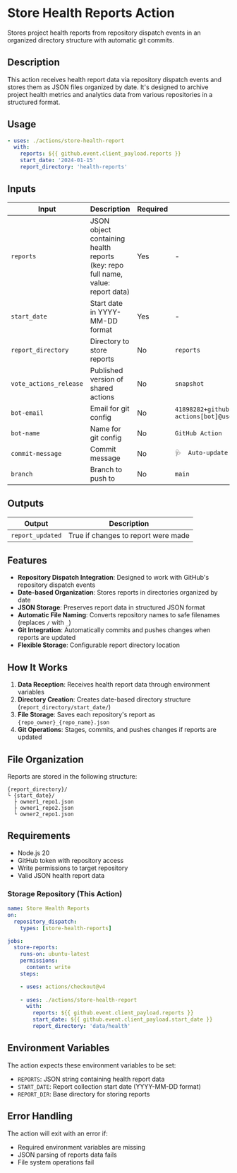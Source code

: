 # Store Health Reports Action

Stores project health reports from repository dispatch events in an organized directory structure with automatic git commits.

## Description

This action receives health report data via repository dispatch events and stores them as JSON files organized by date. It's designed to archive project health metrics and analytics data from various repositories in a structured format.

## Usage

```yaml
- uses: ./actions/store-health-report
  with:
    reports: ${{ github.event.client_payload.reports }}
    start_date: '2024-01-15'
    report_directory: 'health-reports'
```

## Inputs

| Input | Description | Required | Default |
|-------|-------------|----------|---------|
| `reports` | JSON object containing health reports (key: repo full name, value: report data) | Yes | - |
| `start_date` | Start date in YYYY-MM-DD format | Yes | - |
| `report_directory` | Directory to store reports | No | `reports` |
| `vote_actions_release` | Published version of shared actions | No | `snapshot` |
| `bot-email` | Email for git config | No | `41898282+github-actions[bot]@users.noreply.github.com` |
| `bot-name` | Name for git config | No | `GitHub Action` |
| `commit-message` | Commit message | No | `🩺  Auto-update health report` |
| `branch` | Branch to push to | No | `main` |

## Outputs

| Output | Description |
|--------|-------------|
| `report_updated` | True if changes to report were made |

## Features

- **Repository Dispatch Integration**: Designed to work with GitHub's repository dispatch events
- **Date-based Organization**: Stores reports in directories organized by date
- **JSON Storage**: Preserves report data in structured JSON format
- **Automatic File Naming**: Converts repository names to safe filenames (replaces `/` with `_`)
- **Git Integration**: Automatically commits and pushes changes when reports are updated
- **Flexible Storage**: Configurable report directory location

## How It Works

1. **Data Reception**: Receives health report data through environment variables
2. **Directory Creation**: Creates date-based directory structure (`report_directory/start_date/`)
3. **File Storage**: Saves each repository's report as `{repo_owner}_{repo_name}.json`
4. **Git Operations**: Stages, commits, and pushes changes if reports are updated

## File Organization

Reports are stored in the following structure:
```
{report_directory}/
└ {start_date}/
  ├ owner1_repo1.json
  ├ owner1_repo2.json
  └ owner2_repo1.json
```

## Requirements

- Node.js 20
- GitHub token with repository access
- Write permissions to target repository
- Valid JSON health report data

### Storage Repository (This Action)
```yaml
name: Store Health Reports
on:
  repository_dispatch:
    types: [store-health-reports]

jobs:
  store-reports:
    runs-on: ubuntu-latest
    permissions:
      content: write
    steps:

    - uses: actions/checkout@v4
    
    - uses: ./actions/store-health-report
      with:
        reports: ${{ github.event.client_payload.reports }}
        start_date: ${{ github.event.client_payload.start_date }}
        report_directory: 'data/health'
```

## Environment Variables

The action expects these environment variables to be set:
- `REPORTS`: JSON string containing health report data
- `START_DATE`: Report collection start date (YYYY-MM-DD format)  
- `REPORT_DIR`: Base directory for storing reports

## Error Handling

The action will exit with an error if:
- Required environment variables are missing
- JSON parsing of reports data fails
- File system operations fail
